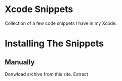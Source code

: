 # Xcode Snippets

Collection of a few code snippets I have in my Xcode.

# Installing The Snippets

## Manually

Donwload archive from this site.
Extract

